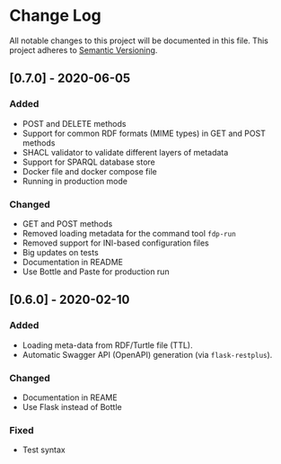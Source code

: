 # Change Log

All notable changes to this project will be documented in this file.
This project adheres to [Semantic Versioning](http://semver.org/).

## [0.7.0] - 2020-06-05
### Added
- POST and DELETE methods
- Support for common RDF formats (MIME types) in GET and POST methods
- SHACL validator to validate different layers of metadata
- Support for SPARQL database store
- Docker file and docker compose file
- Running in production mode

### Changed
- GET and POST methods
- Removed loading metadata for the command tool `fdp-run`
- Removed support for INI-based configuration files
- Big updates on tests
- Documentation in README
- Use Bottle and Paste for production run

## [0.6.0] - 2020-02-10
### Added
- Loading meta-data from RDF/Turtle file (TTL).
- Automatic Swagger API (OpenAPI) generation (via `flask-restplus`).

### Changed
- Documentation in REAME
- Use Flask instead of Bottle

### Fixed
- Test syntax
